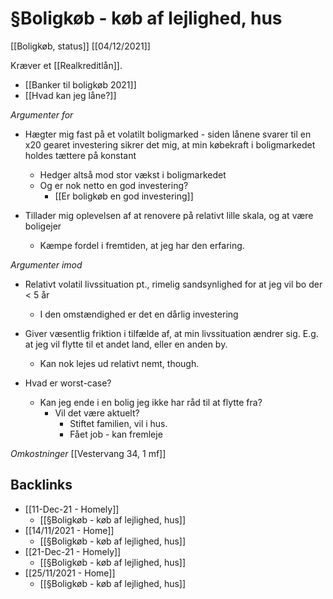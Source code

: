 # §Boligkøb - køb af lejlighed, hus
[[Boligkøb, status]]
[[04/12/2021]]

Kræver et [[Realkreditlån]].

* [[Banker til boligkøb 2021]]
* [[Hvad kan jeg låne?]]

*Argumenter for*
* Hægter mig fast på et volatilt boligmarked - siden lånene svarer til en x20 gearet investering sikrer det mig, at min købekraft i boligmarkedet holdes tættere på konstant
	* Hedger altså mod stor vækst i boligmarkedet
	* Og er nok netto en god investering?
		* [[Er boligkøb en god investering]]

* Tillader mig oplevelsen af at renovere på relativt lille skala, og at være boligejer
	* Kæmpe fordel i fremtiden, at jeg har den erfaring.

*Argumenter imod*
* Relativt volatil livssituation pt., rimelig sandsynlighed for at jeg vil bo der < 5 år
	* I den omstændighed er det en dårlig investering

* Giver væsentlig friktion i tilfælde af, at min livssituation ændrer sig. E.g. at jeg vil flytte til et andet land, eller en anden by.
	* Kan nok lejes ud relativt nemt, though.

* Hvad er worst-case?
	* Kan jeg ende i en bolig jeg ikke har råd til at flytte fra?
		* Vil det være aktuelt?
			* Stiftet familien, vil i hus.
			* Fået job - kan fremleje

<!-- #project/home -->

*Omkostninger*
[[Vestervang 34, 1 mf]]

## Backlinks
* [[11-Dec-21 - Homely]]
	* [[§Boligkøb - køb af lejlighed, hus]]
* [[14/11/2021 - Home]]
	* [[§Boligkøb - køb af lejlighed, hus]]
* [[21-Dec-21 - Homely]]
	* [[§Boligkøb - køb af lejlighed, hus]]
* [[25/11/2021 - Home]]
	* [[§Boligkøb - køb af lejlighed, hus]]

<!-- {BearID:480E9BF3-7B19-42A4-9111-75698745396B-19492-00000210A34C2116} -->
